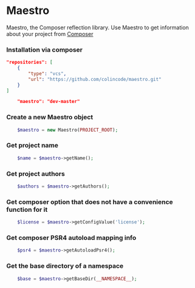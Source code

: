 # Maestro
Maestro, the Composer reflection library.
Use Maestro to get information about your project from
[Composer](https://getcomposer.org)

### Installation via composer
```json
"repositories": [
    {
        "type": "vcs",
        "url": "https://github.com/colincode/maestro.git"
    }
]
```
```json
    "maestro": "dev-master"
```

### Create a new Maestro object
```php
    $maestro = new Maestro(PROJECT_ROOT);
```

### Get project name
```php
    $name = $maestro->getName();
```

### Get project authors 
```php
    $authors = $maestro->getAuthors();
```

### Get composer option that does not have a convenience function for it 
```php
    $license = $maestro->getConfigValue('license');
```

### Get composer PSR4 autoload mapping info
```php 
    $psr4 = $maestro->getAutoloadPsr4();
```

### Get the base directory of a namespace
```php
    $base = $maestro->getBaseDir(__NAMESPACE__);
```
